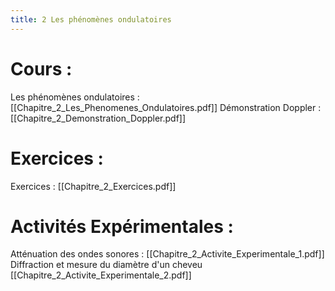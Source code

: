 ```yaml
---
title: 2 Les phénomènes ondulatoires
---
```

# Cours :
Les phénomènes ondulatoires : [[Chapitre_2_Les_Phenomenes_Ondulatoires.pdf]]
Démonstration Doppler : [[Chapitre_2_Demonstration_Doppler.pdf]]

# Exercices :
Exercices : [[Chapitre_2_Exercices.pdf]]

# Activités Expérimentales :
Atténuation des ondes sonores : [[Chapitre_2_Activite_Experimentale_1.pdf]]
Diffraction et mesure du diamètre d'un cheveu [[Chapitre_2_Activite_Experimentale_2.pdf]]